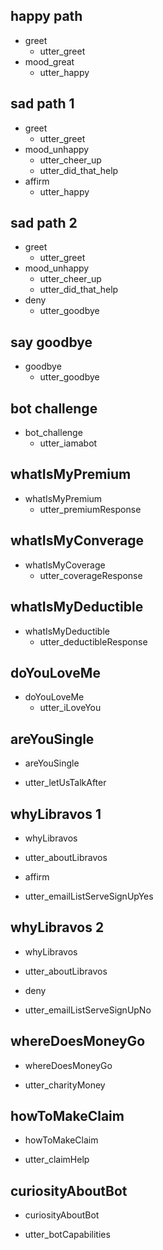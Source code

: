 ## happy path
* greet
  - utter_greet
* mood_great
  - utter_happy

## sad path 1
* greet
  - utter_greet
* mood_unhappy
  - utter_cheer_up
  - utter_did_that_help
* affirm
  - utter_happy

## sad path 2
* greet
  - utter_greet
* mood_unhappy
  - utter_cheer_up
  - utter_did_that_help
* deny
  - utter_goodbye

## say goodbye
* goodbye
  - utter_goodbye

## bot challenge
* bot_challenge
  - utter_iamabot

## whatIsMyPremium
* whatIsMyPremium
  - utter_premiumResponse

## whatIsMyConverage
* whatIsMyCoverage
  - utter_coverageResponse

## whatIsMyDeductible
* whatIsMyDeductible
  - utter_deductibleResponse

## doYouLoveMe
* doYouLoveMe
  - utter_iLoveYou

## areYouSingle
* areYouSingle
 - utter_letUsTalkAfter

## whyLibravos 1
* whyLibravos
 - utter_aboutLibravos
* affirm
 - utter_emailListServeSignUpYes

## whyLibravos 2
* whyLibravos
 - utter_aboutLibravos
* deny
 - utter_emailListServeSignUpNo

## whereDoesMoneyGo
* whereDoesMoneyGo
 - utter_charityMoney

## howToMakeClaim
* howToMakeClaim
 - utter_claimHelp


## curiosityAboutBot
* curiosityAboutBot
 - utter_botCapabilities

